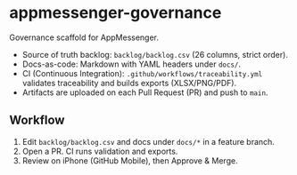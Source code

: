 # appmessenger-governance

Governance scaffold for AppMessenger.

- Source of truth backlog: `backlog/backlog.csv` (26 columns, strict order).
- Docs-as-code: Markdown with YAML headers under `docs/`.
- CI (Continuous Integration): `.github/workflows/traceability.yml` validates traceability and builds exports (XLSX/PNG/PDF).
- Artifacts are uploaded on each Pull Request (PR) and push to `main`.

## Workflow
1. Edit `backlog/backlog.csv` and docs under `docs/*` in a feature branch.
2. Open a PR. CI runs validation and exports.
3. Review on iPhone (GitHub Mobile), then Approve & Merge.



